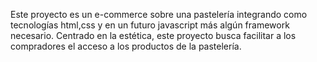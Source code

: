 Este proyecto es un e-commerce sobre una pastelería integrando como tecnologías html,css y en un futuro javascript más algún framework necesario. Centrado en la estética, este proyecto busca facilitar a los compradores el acceso a los productos de la pastelería.
